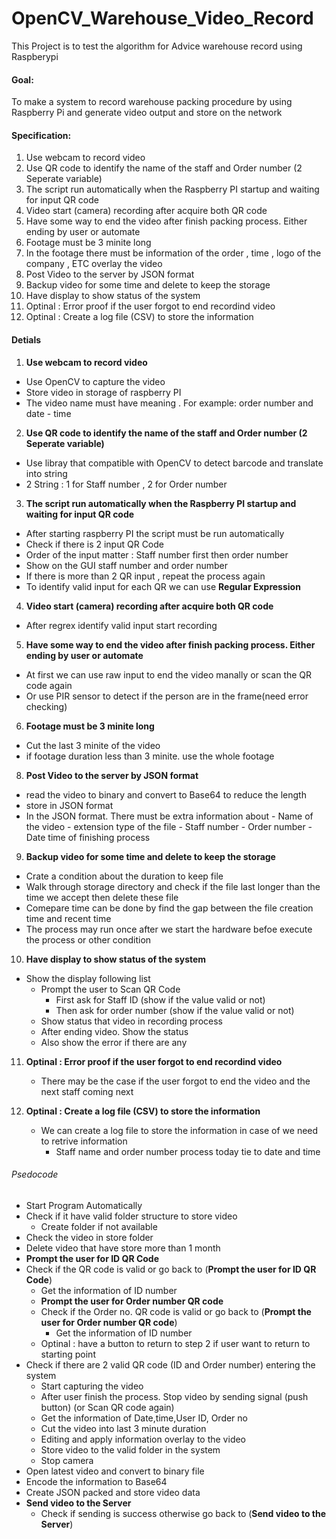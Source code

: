 # OpenCV_Warehouse_Video_Record

This Project is to test the algorithm for Advice warehouse record using Raspberypi

#### Goal:
To make a system to record warehouse packing procedure by using Raspberry Pi and generate video output and store on the network

#### Specification:
1. Use webcam to record video
2. Use QR code to identify the name of the staff and Order number (2 Seperate variable)
3. The script run automatically when the Raspberry PI startup and waiting for input QR code
4. Video start (camera) recording after acquire both QR code
5. Have some way to end the video after finish packing process. Either ending by user or automate
6. Footage must be 3 minite long
7. In the footage there must be information of the order , time , logo of the company , ETC overlay the video
8. Post Video to the server by JSON format
9. Backup video for some time and delete to keep the storage
10. Have display to show status of the system
11. Optinal : Error proof if the user forgot to end recordind video
12. Optinal : Create a log file (CSV) to store the information


#### Detials
1. **Use webcam to record video**
  - Use OpenCV to capture the video
  - Store video in storage of raspberry PI
  - The video name must have meaning . For example: order number and date - time

2. **Use QR code to identify the name of the staff and Order number (2 Seperate variable)**
  - Use libray that compatible with OpenCV to detect barcode and translate into string
  - 2 String : 1 for Staff number , 2 for Order number

3. **The script run automatically when the Raspberry PI startup and waiting for input QR code**
  - After starting raspberry PI the script must be run automatically
  - Check if there is 2 input QR Code
  - Order of the input matter : Staff number first then order number
  - Show on the GUI staff number and order number
  - If there is more than 2 QR input , repeat the process again
  - To identify valid input for each QR we can use **Regular Expression**

4. **Video start (camera) recording after acquire both QR code**
  - After regrex identify valid input start recording

5. **Have some way to end the video after finish packing process. Either ending by user or automate**
  - At first we can use raw input to end the video manally or scan the QR code again
  - Or use PIR sensor to detect if the person are in the frame(need error checking)

6. **Footage must be 3 minite long**
  - Cut the last 3 minite of the video
  - if footage duration less than 3 minite. use the whole footage

8. **Post Video to the server by JSON format**
  - read the video to binary and convert to Base64 to reduce the length
  - store in JSON format
  - In the JSON format. There must be extra information about 
        - Name of the video
        - extension type of the file
        - Staff number
        - Order number
        - Date time of finishing process

9. **Backup video for some time and delete to keep the storage**
  - Crate a condition about the duration to keep file
  - Walk through storage directory and check if the file last longer than the time we accept then delete these file
  - Comepare time can be done by find the gap between the file creation time and recent time
  - The process may run once after we start the hardware befoe execute the process or other condition

10. **Have display to show status of the system**
  - Show the display following list
     - Prompt the user to Scan QR Code
        - First ask for Staff ID (show if the value valid or not)
        - Then ask for order number (show if the value valid or not)
     - Show status that video in recording process
     - After ending video. Show the status
     - Also show the error if there are any

11. **Optinal : Error proof if the user forgot to end recordind video**
    - There may be the case if the user forgot to end the video and the next staff coming next

12. **Optinal : Create a log file (CSV) to store the information**
    - We can create a log file to store the information in case of we need to retrive information
      - Staff name and order number process today tie to date and time

###### Psedocode

- Start Program Automatically
- Check if it have valid folder structure to store video
    - Create folder if not available
- Check the video in store folder
- Delete video that have store more than 1 month
- **Prompt the user for ID QR Code**
- Check if the QR code is valid or go back to (**Prompt the user for ID QR Code**)
    - Get the information of ID number
    - **Prompt the user for Order number QR code**
    - Check if the Order no. QR code is valid or go back to (**Prompt the user for Order number QR code**)
        - Get the information of ID number   
    - Optinal : have a button to return to step 2 if user want to return to starting point
- Check if there are 2 valid QR code (ID and Order number) entering the system
    - Start capturing the video
    - After user finish the process. Stop video by sending signal (push button) (or Scan QR code again)
    - Get the information of Date,time,User ID, Order no
    - Cut the video into last 3 minute duration
    - Editing and apply information overlay to the video
    - Store video to the valid folder in the system
    - Stop camera
- Open latest video and convert to binary file
- Encode the information to Base64
- Create JSON packed and store video data
- **Send video to the Server**
    - Check if sending is success otherwise go back to (**Send video to the Server**)
 




